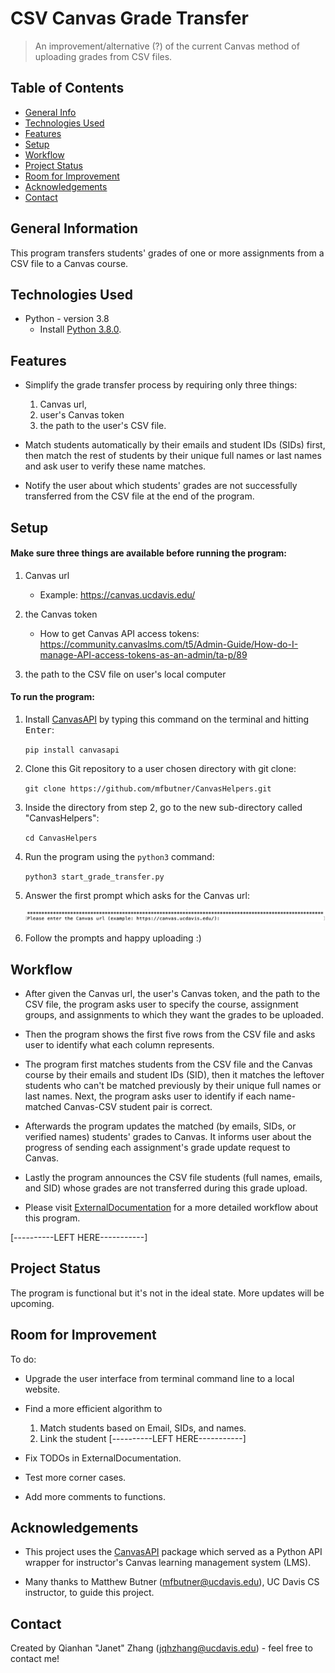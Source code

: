 # CSV Canvas Grade Transfer
> An improvement/alternative (?) of the current Canvas method of uploading grades from CSV files.

## Table of Contents
* [General Info](#general-information)
* [Technologies Used](#technologies-used)
* [Features](#features)
* [Setup](#setup)
* [Workflow](#workflow)
* [Project Status](#project-status)
* [Room for Improvement](#room-for-improvement)
* [Acknowledgements](#acknowledgements)
* [Contact](#contact)
<!-- * [License](#license) -->


## General Information
This program transfers students' grades of one or more assignments from a CSV file to a Canvas course. 



## Technologies Used
- Python - version 3.8
  - Install [Python 3.8.0](https://www.python.org/downloads/release/python-380/).


## Features
- Simplify the grade transfer process by requiring only three things:
    1. Canvas url, 
    2. user's Canvas token
    3. the path to the user's CSV file. 


- Match students automatically by their emails and student IDs (SIDs) first, then match the rest of students by their
unique full names or last names and ask user to verify these name matches.

- Notify the user about which students' grades are not successfully transferred from the CSV file at the end of the program. 



## Setup
#### Make sure three things are available before running the program:
1. Canvas url 
    - Example: https://canvas.ucdavis.edu/
    
2. the Canvas token 
    - How to get Canvas API access tokens: https://community.canvaslms.com/t5/Admin-Guide/How-do-I-manage-API-access-tokens-as-an-admin/ta-p/89

3. the path to the CSV file on user's local computer

#### To run the program:

1. Install [CanvasAPI](https://github.com/ucfopen/canvasapi) by typing this command on the terminal and hitting <kbd>Enter</kbd>:

    `pip install canvasapi`

2. Clone this Git repository to a user chosen directory with git clone:   

    `git clone https://github.com/mfbutner/CanvasHelpers.git`

3. Inside the directory from step 2, go to the new sub-directory called "CanvasHelpers":   

    `cd CanvasHelpers`
   
4. Run the program using the `python3` command:

    `python3 start_grade_transfer.py`

5. Answer the first prompt which asks for the Canvas url:

    ![First_prompt_example](./first_prompt.png)
    
6. Follow the prompts and happy uploading :)


## Workflow
- After given the Canvas url, the user's Canvas token, and the path to the CSV file, the program asks user to 
specify the course, assignment groups, and assignments to which they want the grades to be uploaded. 

- Then the program shows the first five rows from the CSV file and asks user to identify what each column represents.

- The program first matches students from the CSV file and the Canvas course by their emails and student IDs (SID), then 
it matches the leftover students who can't be matched previously by their unique full names or last names. Next, the 
program asks user to identify if each name-matched Canvas-CSV student pair is correct.

- Afterwards the program updates the matched (by emails, SIDs, or verified names) students' grades to Canvas. It informs 
user about the progress of sending each assignment's grade update request to Canvas.

- Lastly the program announces the CSV file students (full names, emails, and SID) whose grades are not transferred during
this grade upload. 

- Please visit [ExternalDocumentation](./ExternalDocumentation) for a more detailed workflow about this program. 

[----------LEFT HERE-----------]



## Project Status
The program is functional but it's not in the ideal state. More updates will be upcoming.


## Room for Improvement
To do:
- Upgrade the user interface from terminal command line to a local website.

- Find a more efficient algorithm to 
    1. Match students based on Email, SIDs, and names. 
    2. Link the student [----------LEFT HERE-----------]

- Fix TODOs in ExternalDocumentation.

- Test more corner cases.

- Add more comments to functions. 



## Acknowledgements
- This project uses the [CanvasAPI](https://github.com/ucfopen/canvasapi) package which served as a Python API wrapper for
instructor's Canvas learning management system (LMS).   

- Many thanks to Matthew Butner (mfbutner@ucdavis.edu), UC Davis CS instructor, to guide this project.



## Contact
Created by Qianhan "Janet" Zhang (jqhzhang@ucdavis.edu) - feel free to contact me!

